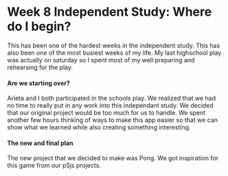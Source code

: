 # Week 8 Independent Study: Where do I begin?
This has been one of the hardest weeks in the independent study. This has also been one of the most busiest weeks of my life. My last highschool play was actually on saturday so I spent most of my well preparing and rehearsing for the play.

#### Are we starting over?

Arieta and I both participated in the schools play. We realized that we had no time to really put in any work into this independant study. We decided that our original project would be too much for us to handle. We spent another few hours thinking of ways to make this app easier so that we can show what we learned while also creating something interesting.

#### The new and final plan

The new project that we decided to make was Pong. We got inspiration for this game from our p5js projects. 